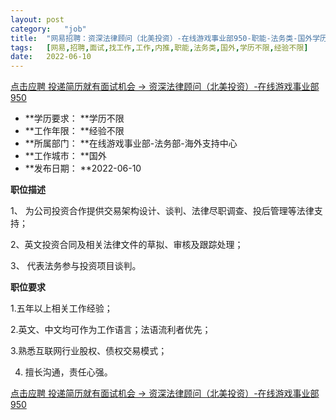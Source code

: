 ```yaml
---
layout:	post
category:	"job"
title:	"网易招聘：资深法律顾问（北美投资）-在线游戏事业部950-职能-法务类-国外学历不限经验不限"
tags:	[网易,招聘,面试,找工作,工作,内推,职能,法务类,国外,学历不限,经验不限]
date:	2022-06-10
---
```


[点击应聘 投递简历就有面试机会 ->  资深法律顾问（北美投资）-在线游戏事业部950](http://mobile.bole.netease.com/bole/boleDetail?id=38122&employeeId=346f03c3cda5f04c&key=all)



- **学历要求： **学历不限
- **工作年限： **经验不限
- **所属部门： **在线游戏事业部-法务部-海外支持中心
- **工作城市： **国外
- **发布日期： **2022-06-10



**职位描述**

1、 为公司投资合作提供交易架构设计、谈判、法律尽职调查、投后管理等法律支持；

2、英文投资合同及相关法律文件的草拟、审核及跟踪处理；

3、 代表法务参与投资项目谈判。



**职位要求**

1.五年以上相关工作经验；

2.英文、中文均可作为工作语言；法语流利者优先；

3.熟悉互联网行业股权、债权交易模式；

4. 擅长沟通，责任心强。



[点击应聘 投递简历就有面试机会 ->  资深法律顾问（北美投资）-在线游戏事业部950](http://mobile.bole.netease.com/bole/boleDetail?id=38122&employeeId=346f03c3cda5f04c&key=all)